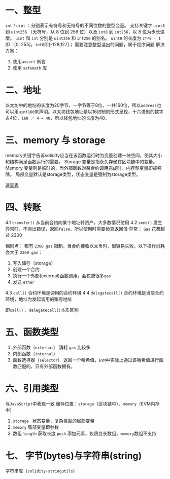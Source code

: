 # 一、整型
`int` / `uint` ：分别表示有符号和无符号的不同位数的整型变量。 支持关键字 `uint8` 到 `uint256` （无符号，从 8 位到 256 位）以及 `int8` 到 `int256`，以 8 位为步长递增。 `uint` 和 `int` 分别是 `uint256` 和 `int256` 的别名。
`uint8` 的长度为 `2**8 - 1` 即：[0, 255]，`int8`即[-128,127]；
需要注意整型溢出的问题，属于程序问题
解决方案：
1. 使用`assert` 断言
2. 使用 `safemath` 库

# 二、地址
以太坊中的地址的长度为20字节，一字节等于8位，一共160位，所以`address`也可以用`uint160`来声明。以太坊钱包地址是以16进制的形式呈现，十六进制的数字占4位，`160 ／ 4 = 40`，所以钱包地址的长度为40。

# 三、memory 与 storage 
memory关键字告诉solidity应当在该函数运行时为变量创建一块空间，使其大小和结构满足函数运行的需要。
Storage 变量是指永久存储在区块链中的变量。 Memory 变量则是临时的，当外部函数对某合约调用完成时，内存型变量即被移除。
局部变量默认是storage类型，状态变量是强制为storage类型。

[速查表](https://learnblockchain.cn/docs/solidity/cheatsheet.html#id3)

# 四、转账
4.1 `transfer()` 从当前合约向某个地址转资产，大多数情况使用
4.2 `send()` 
发生异常时，不抛出错误，返回`false`，所以使用时需要检查返回值
异常：
    `Gas` 花费超过 2300

相同点：
都有 `2300 gas` 限制，当合约接收以太币时，很容易失败，以下操作消耗会大于 `2300 gas`：
>  
1. 写入储存（storage）
2. 创建一个合约
3. 执行一个外部(external)函数调用，会花费很多`gas`
4. 发送 `ether`



4.3 `call()`
合约环境是调用的合约环境
4.4 `delegatecall()`
合约环境是当前合约环境，地址为发起调用的账号地址

即`call()` ，`delegatecall()`本质区别

# 五、函数类型
1. 外部函数（`external`）
消耗 `gas` 比较多
2. 内部函数（`internal`）
3. 函数选择器（`selector`）
返回一个哈希值，`EVM`中实际上通过该哈希值进行函数匹配的，只有外部函数拥有。

# 六、引用类型
与`JavaScript`中表现一致
储存位置：`storage`（区块链中）、`memory`（EVM内存中）
1. `storage `
状态变量，复杂类型的局部变量
2. `memory`
局部变量即参数
3. 数组
`length` 获取长度
`push` 添加元素，仅限变长数组，`memory`数组不支持

# 七、 字节(bytes)与字符串(string)
字符串库（`solidity-stringutils`）